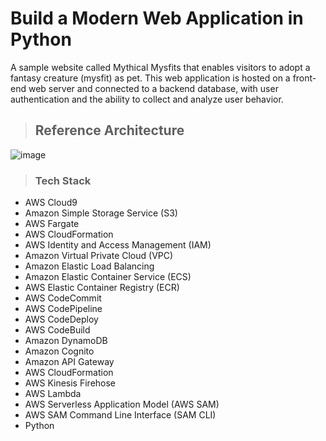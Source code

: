 # **Build a Modern Web Application in Python** 

 A sample website called Mythical Mysfits that enables visitors to adopt a fantasy creature (mysfit) as pet. This web application is hosted on a front-end web server and connected to a backend database, with user authentication and the ability to collect and analyze user behavior.
 
 
 
>## Reference Architecture 

![image](https://user-images.githubusercontent.com/50748311/134789542-2f756470-dfb6-43c9-b149-c6df4b24031e.png)


>### Tech Stack 

* AWS Cloud9
* Amazon Simple Storage Service (S3)
* AWS Fargate
* AWS CloudFormation
* AWS Identity and Access Management (IAM)
* Amazon Virtual Private Cloud (VPC)
* Amazon Elastic Load Balancing
* Amazon Elastic Container Service (ECS)
* AWS Elastic Container Registry (ECR)
* AWS CodeCommit
* AWS CodePipeline
* AWS CodeDeploy
* AWS CodeBuild
* Amazon DynamoDB
* Amazon Cognito
* Amazon API Gateway
* AWS CloudFormation
* AWS Kinesis Firehose
* AWS Lambda
* AWS Serverless Application Model (AWS SAM)
* AWS SAM Command Line Interface (SAM CLI)
* Python
